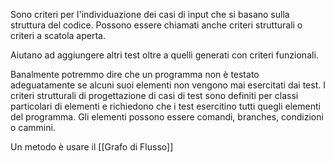 Sono criteri per l'individuazione dei casi di input che si basano sulla struttura del codice. Possono essere chiamati anche criteri strutturali o criteri a scatola aperta.

Aiutano ad aggiungere altri test oltre a quelli generati con criteri funzionali.

Banalmente potremmo dire che un programma non è testato adeguatamente se alcuni suoi elementi non vengono mai esercitati dai test. I criteri strutturali di progettazione di casi di test sono definiti per classi particolari di elementi e richiedono che i test esercitino tutti quegli elementi del programma. Gli elementi possono essere comandi, branches, condizioni o cammini.

Un metodo è usare il [[Grafo di Flusso]]